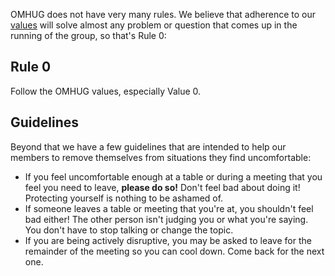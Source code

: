 OMHUG does not have very many rules. We believe that adherence to our [values](http://omhug.github.io/values.md) will solve almost any problem or question that comes up in the running of the group, so that's Rule 0:

## Rule 0
Follow the OMHUG values, especially Value 0.

## Guidelines
Beyond that we have a few guidelines that are intended to help our members to remove themselves from situations they find uncomfortable:

* If you feel uncomfortable enough at a table or during a meeting that you feel you need to leave, **please do so!** Don't feel bad about doing it! Protecting yourself is nothing to be ashamed of. 
* If someone leaves a table or meeting that you're at, you shouldn't feel bad either! The other person isn't judging you or what you're saying. You don't have to stop talking or change the topic.
* If you are being actively disruptive, you may be asked to leave for the remainder of the meeting so you can cool down. Come back for the next one.